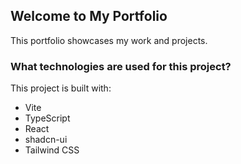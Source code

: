 ## Welcome to My Portfolio

This portfolio showcases my work and projects.

### What technologies are used for this project?
This project is built with:

- Vite
- TypeScript
- React
- shadcn-ui
- Tailwind CSS




